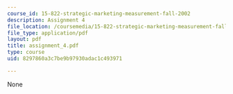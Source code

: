 ```yaml
---
course_id: 15-822-strategic-marketing-measurement-fall-2002
description: Assignment 4
file_location: /coursemedia/15-822-strategic-marketing-measurement-fall-2002/8297860a3c7be9b97930adac1c493971_assignment_4.pdf
file_type: application/pdf
layout: pdf
title: assignment_4.pdf
type: course
uid: 8297860a3c7be9b97930adac1c493971

---
```

None